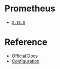# Prometheus

* [`2.16.0`](https://github.com/kuituoshi/docker/blob/master/prometheus/2.16.0/Dockerfile)

# Reference

* [Official Docs](https://prometheus.io/docs/prometheus/latest/storage/)
* [Configuration](https://github.com/iKubernetes/k8s-prom/blob/master/prometheus/prometheus-cfg.yaml)



